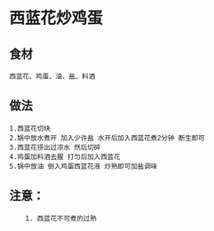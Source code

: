 # 西蓝花炒鸡蛋

## 食材
```
西蓝花、鸡蛋、油、盐、料酒
```
## 做法
```
1.西蓝花切块
2.锅中放水煮开 加入少许盐 水开后加入西蓝花煮2分钟 断生即可
3.西蓝花捞出过凉水 然后切碎
4.鸡蛋加料酒去腥 打匀后加入西蓝花
5.锅中放油 倒入鸡蛋西蓝花液 炒熟即可加盐调味

```

## 注意：
```$xslt
    1. 西蓝花不可煮的过熟
```